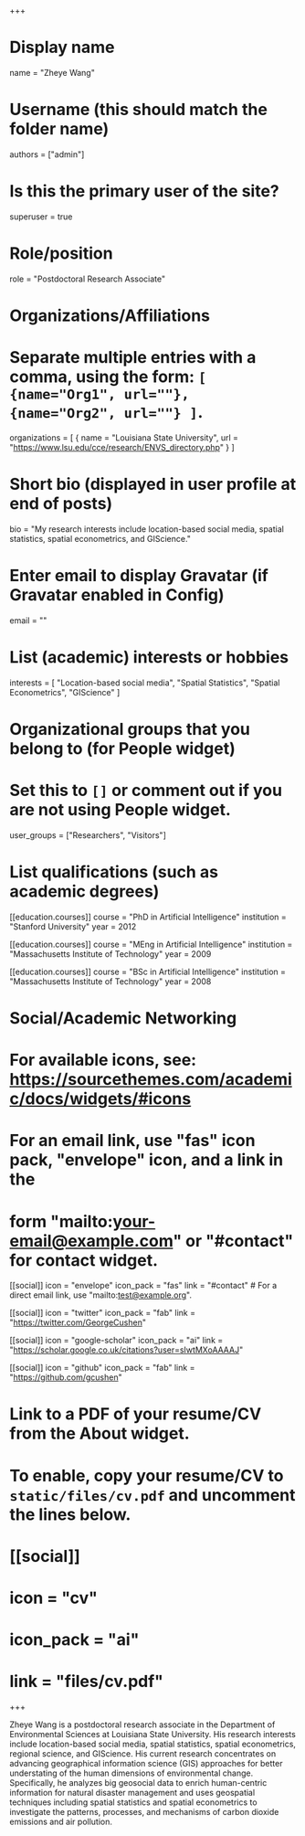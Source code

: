 +++
# Display name
name = "Zheye Wang"

# Username (this should match the folder name)
authors = ["admin"]

# Is this the primary user of the site?
superuser = true

# Role/position
role = "Postdoctoral Research Associate"

# Organizations/Affiliations
#   Separate multiple entries with a comma, using the form: `[ {name="Org1", url=""}, {name="Org2", url=""} ]`.
organizations = [ { name = "Louisiana State University", url = "https://www.lsu.edu/cce/research/ENVS_directory.php" } ]

# Short bio (displayed in user profile at end of posts)
bio = "My research interests include location-based social media, spatial statistics, spatial econometrics, and GIScience."

# Enter email to display Gravatar (if Gravatar enabled in Config)
email = ""

# List (academic) interests or hobbies
interests = [
  "Location-based social media",
  "Spatial Statistics",
  "Spatial Econometrics",
  "GIScience"
]

# Organizational groups that you belong to (for People widget)
#   Set this to `[]` or comment out if you are not using People widget.
user_groups = ["Researchers", "Visitors"]

# List qualifications (such as academic degrees)
[[education.courses]]
  course = "PhD in Artificial Intelligence"
  institution = "Stanford University"
  year = 2012

[[education.courses]]
  course = "MEng in Artificial Intelligence"
  institution = "Massachusetts Institute of Technology"
  year = 2009

[[education.courses]]
  course = "BSc in Artificial Intelligence"
  institution = "Massachusetts Institute of Technology"
  year = 2008

# Social/Academic Networking
# For available icons, see: https://sourcethemes.com/academic/docs/widgets/#icons
#   For an email link, use "fas" icon pack, "envelope" icon, and a link in the
#   form "mailto:your-email@example.com" or "#contact" for contact widget.

[[social]]
  icon = "envelope"
  icon_pack = "fas"
  link = "#contact"  # For a direct email link, use "mailto:test@example.org".

[[social]]
  icon = "twitter"
  icon_pack = "fab"
  link = "https://twitter.com/GeorgeCushen"

[[social]]
  icon = "google-scholar"
  icon_pack = "ai"
  link = "https://scholar.google.co.uk/citations?user=sIwtMXoAAAAJ"

[[social]]
  icon = "github"
  icon_pack = "fab"
  link = "https://github.com/gcushen"

# Link to a PDF of your resume/CV from the About widget.
# To enable, copy your resume/CV to `static/files/cv.pdf` and uncomment the lines below.
# [[social]]
#   icon = "cv"
#   icon_pack = "ai"
#   link = "files/cv.pdf"

+++

Zheye Wang is a postdoctoral research associate in the Department of Environmental Sciences at Louisiana State University. His research interests include location-based social media, spatial statistics, spatial econometrics, regional science, and GIScience. His current research concentrates on advancing geographical information science (GIS) approaches for better understating of the human dimensions of environmental change. Specifically, he analyzes big geosocial data to enrich human-centric information for natural disaster management and uses geospatial techniques including spatial statistics and spatial econometrics to investigate the patterns, processes, and mechanisms of carbon dioxide emissions and air pollution.
